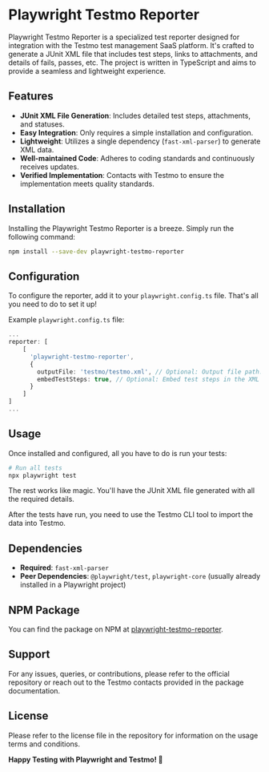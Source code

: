 # Playwright Testmo Reporter

Playwright Testmo Reporter is a specialized test reporter designed for integration with the Testmo test management SaaS platform. It's crafted to generate a JUnit XML file that includes test steps, links to attachments, and details of fails, passes, etc. The project is written in TypeScript and aims to provide a seamless and lightweight experience.

## Features

- **JUnit XML File Generation**: Includes detailed test steps, attachments, and statuses.
- **Easy Integration**: Only requires a simple installation and configuration.
- **Lightweight**: Utilizes a single dependency (`fast-xml-parser`) to generate XML data.
- **Well-maintained Code**: Adheres to coding standards and continuously receives updates.
- **Verified Implementation**: Contacts with Testmo to ensure the implementation meets quality standards.

## Installation

Installing the Playwright Testmo Reporter is a breeze. Simply run the following command:

```bash
npm install --save-dev playwright-testmo-reporter
```

## Configuration

To configure the reporter, add it to your `playwright.config.ts` file. That's all you need to do to set it up!

Example `playwright.config.ts` file:

```typescript
...
reporter: [
    [
      'playwright-testmo-reporter',
      {
        outputFile: 'testmo/testmo.xml', // Optional: Output file path. Defaults to 'testmo.xml'.
        embedTestSteps: true, // Optional: Embed test steps in the XML file. Defaults to true.
      }
    ]
]
...
```

## Usage

Once installed and configured, all you have to do is run your tests:

```bash
# Run all tests
npx playwright test
```

The rest works like magic. You'll have the JUnit XML file generated with all the required details.

After the tests have run, you need to use the Testmo CLI tool to import the data into Testmo.

## Dependencies

- **Required**: `fast-xml-parser`
- **Peer Dependencies**: `@playwright/test`, `playwright-core` (usually already installed in a Playwright project)

## NPM Package

You can find the package on NPM at [playwright-testmo-reporter](https://www.npmjs.com/package/playwright-testmo-reporter).

## Support

For any issues, queries, or contributions, please refer to the official repository or reach out to the Testmo contacts provided in the package documentation.

## License

Please refer to the license file in the repository for information on the usage terms and conditions.

**Happy Testing with Playwright and Testmo! 🚀**
